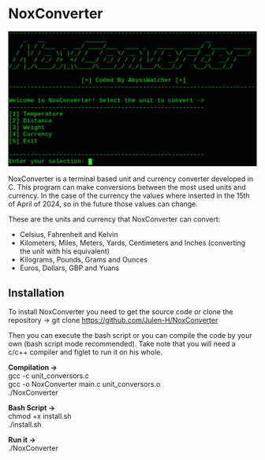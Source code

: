 # NoxConverter

<img src="bannerNox.png">

NoxConverter is a terminal based unit and currency converter developed in C. This program can make conversions between the most used units and currency. In the case of the currency the values where inserted in the 15th of April of 2024, so in the future those values can change.

These are the units and currency that NoxConverter can convert:
- Celsius, Fahrenheit and Kelvin
- Kilometers, Miles, Meters, Yards, Centimeters and Inches (converting the unit with his equivalent)
- Kilograms, Pounds, Grams and Ounces
- Euros, Dollars, GBP and Yuans

## Installation

To install NoxConverter you need to get the source code or clone the repository -> git clone https://github.com/Julen-H/NoxConverter

Then you can execute the bash script or you can compile the code by your own (bash script mode recommended). Take note that you will need a c/c++ compiler and figlet to run it on his whole.

<b>Compilation -></b><br>
gcc -c unit_conversors.c<br>
gcc -o NoxConverter main.c unit_conversors.o<br>
./NoxConverter<br>

<b>Bash Script -></b><br>
chmod +x install.sh<br>
./install.sh

<b>Run it -></b><br>
./NoxConverter<br>


